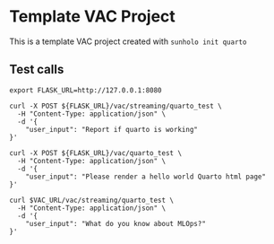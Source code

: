 # Template VAC Project

This is a template VAC project created with `sunholo init quarto`


## Test calls


```shell
export FLASK_URL=http://127.0.0.1:8080

curl -X POST ${FLASK_URL}/vac/streaming/quarto_test \
  -H "Content-Type: application/json" \
  -d '{
    "user_input": "Report if quarto is working"
}'

curl -X POST ${FLASK_URL}/vac/quarto_test \
  -H "Content-Type: application/json" \
  -d '{
    "user_input": "Please render a hello world Quarto html page"
}'

curl $VAC_URL/vac/streaming/quarto_test \
  -H "Content-Type: application/json" \
  -d '{
    "user_input": "What do you know about MLOps?"
}'
```